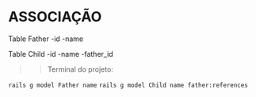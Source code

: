 # ASSOCIAÇÃO 

Table Father 
-id
-name

Table Child
-id
-name
-father_id 

>> Terminal do projeto: 

`rails g model Father name`
`rails g model Child name father:references`
